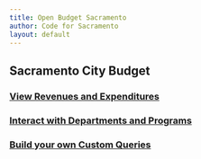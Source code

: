 ```yaml
---
title: Open Budget Sacramento
author: Code for Sacramento
layout: default
---
```


## Sacramento City Budget

### [View Revenues and Expenditures](/revenues-expenditures)

### [Interact with Departments and Programs](/departments-programs)

### [Build your own Custom Queries](http://explorer.openbudgetsac.org/)
